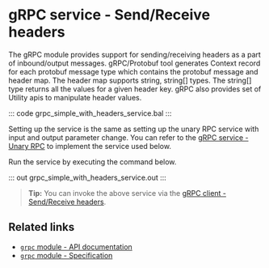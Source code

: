 # gRPC service - Send/Receive headers

The gRPC module provides support for sending/receiving headers as a part of inbound/output messages. gRPC/Protobuf tool generates Context record for each protobuf message type which contains the protobuf message and header map. The header map supports string, string[] types. The string[] type returns all the values for a given header key. gRPC also provides set of Utility apis to manipulate header values.

   ::: code grpc_simple_with_headers_service.bal :::

Setting up the service is the same as setting up the unary RPC service with input and output parameter change. You can refer to the [gRPC service - Unary RPC](/learn/by-example/grpc-service-unary/) to implement the service used below.

Run the service by executing the command below.

   ::: out grpc_simple_with_headers_service.out :::

>**Tip:** You can invoke the above service via the [gRPC client - Send/Receive headers](/learn/by-example/grpc-client-headers/).

## Related links
- [`grpc` module - API documentation](https://lib.ballerina.io/ballerina/grpc/latest)
- [`grpc` module - Specification](/spec/grpc/)
